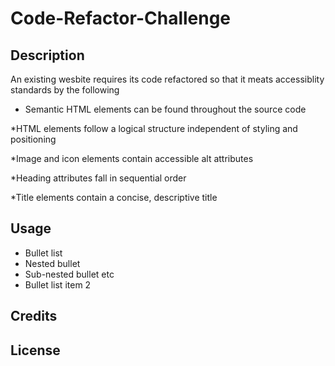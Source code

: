 # Code-Refactor-Challenge
## Description 
An existing wesbite requires  its code refactored so that it meats accessiblity standards by the following 
* Semantic HTML elements can be found throughout the source code

*HTML elements follow a logical structure independent of styling and positioning

*Image and icon elements contain accessible alt attributes

*Heading attributes fall in sequential order

*Title elements contain a concise, descriptive title

## Usage

* Bullet list
* Nested bullet
* Sub-nested bullet etc
* Bullet list item 2

## Credits
## License
